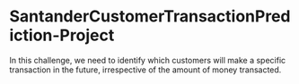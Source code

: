 # SantanderCustomerTransactionPrediction-Project
In this challenge, we need to identify which customers will make a specific transaction in the future, irrespective of the amount of money transacted.

